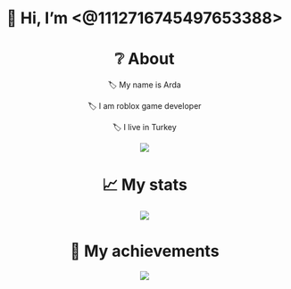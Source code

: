 <div align="center">
<h1> 👋 Hi, I’m <@1112716745497653388></h1>
  
<h1> ❔ About </h1>
  <p> 🏷️ My name is Arda </p>
  <p> 🏷️ I am roblox game developer</p>
  <p> 🏷️ I live in Turkey </p>

<img src="https://lanyard-profile-readme.vercel.app/api/1112716745497653388?hideDiscrim=true" />

<h1> 📈 My stats </h1>
<img src="https://github-readme-stats.vercel.app/api?username=puguner&show_icons=true&theme=dark" />

<h1> 💎 My achievements </h1>
<img src="https://github-profile-trophy.vercel.app/?username=puguner&theme=onedark" />
